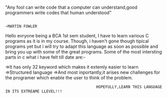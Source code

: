 "Any fool can write code that a computer can understand,good programmers write codes that human understood" 
                                                                                                         
																																																				 ~MARTIN FOWLER

Hello evryone being a BCA 1st sem student, I have to learn various C programs as it is in my course. Though, i haven't gone though tipical programs yet but i will try to adapt this language as soon as possible and bring you up with some of the great programs.
Some of the most intersting parts in c what i have felt till date are:-
                                                                        
=>It has only 32 keyword which makes it extemly easier to learn
                                                                        =>Structured language
                                                                        =>And most inportantly,it arises new challenges for the programer which enable the user to think of the problem.
                                                                        
                                                                        
                                            HOPEFULLY,LEARN THIS LANGUAGE IN ITS EXTREAME LLEVEL!!!                            
